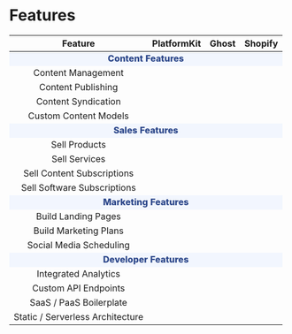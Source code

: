 # <i class="fas fa-fw fa-check-square"></i>Features

<table>
    <thead>    
        <th>Feature</th><th>PlatformKit</th><th>Ghost</th><th>Shopify</th>
    </thead>
    <tr>
        <td colspan="5" style="font-weight:800;;text-align:center;background:#f2f6fe;color:#2c478a;">Content Features</td>
    </tr>
    <tr style="text-align:center;">
        <td>Content Management</td>
         <td class="bg-green"><i class="fa fa-check icon-green "></i></td>
         <td><i class="fa fa-check  "></i></td>
         <td><i class="fa fa-check  "></i></td>         
    </tr>
    <tr style="text-align:center;">
        <td>Content Publishing</td> 
        <td class="bg-green"><i class="fa fa-check icon-green "></i></td>
        <td><i class="fa fa-check  "></i></td>
        <td><i class="fa fa-check  "></i></td>        
    </tr>
    <tr style="text-align:center;">
        <td>Content Syndication</td>
        <td class="bg-green"><i class="fa fa-check  icon-green"></i></td>
        <td><i class="fa fa-check  "></i></td>
        <td><i class="fa fa-check "></i></td>    
    <tr style="text-align:center;">
        <td>Custom Content Models</td>
        <td class="bg-green"><i class="fa fa-check  icon-green"></i></td>
        <td><i class="fa fa-times-circle "></i></td>
        <td><i class="fa fa-times-circle "></i></td>        
    </tr>    
     <tr>
        <td colspan="5" style="font-weight:800;;text-align:center;background:#f2f6fe;color:#2c478a;">Sales Features</td>
    </tr>
    <tr style="text-align:center;">
        <td>Sell Products</td>
         <td class="bg-green"><i class="fa fa-check icon-green "></i></td>
         <td><i class="fa fa-times-circle  "></i></td>
         <td><i class="fa fa-check  "></i></td>         
    </tr>
    <tr style="text-align:center;">
        <td>Sell Services</td> 
        <td class="bg-green"><i class="fa fa-check icon-green "></i></td>
        <td><i class="fa fa-times-circle  "></i></td>
        <td><i class="fa fa-check  "></i></td>        
    </tr>
    <tr style="text-align:center;">
        <td>Sell Content Subscriptions</td>
        <td class="bg-green"><i class="fa fa-check  icon-green"></i></td>
        <td><i class="fa fa-check  "></i></td>
        <td><i class="fa fa-times-circle "></i></td>
    </tr>
    <tr style="text-align:center;">
        <td>Sell Software Subscriptions</td>
        <td class="bg-green"><i class="fa fa-check  icon-green"></i></td>
        <td><i class="fa fa-times-circle "></i></td>
        <td><i class="fa fa-times-circle "></i></td>
    </tr>
     <tr>
        <td colspan="5" style="font-weight:800;;text-align:center;background:#f2f6fe;color:#2c478a;">Marketing Features</td>
    </tr>
    <tr style="text-align:center;">
        <td>Build Landing Pages</td>
        <td class="bg-green"><i class="fa fa-check icon-green "></i></td>
        <td><i class="fa fa-times-circle  "></i></td>
        <td><i class="fa fa-check  "></i></td>        
    </tr>
    <tr style="text-align:center;">
        <td>Build Marketing Plans</td> 
        <td class="bg-green"><i class="fa fa-check icon-green "></i></td>
        <td><i class="fa fa-times-circle  "></i></td>
        <td><i class="fa fa-times-circle "></i></td>
    </tr> 
    <tr style="text-align:center;">
        <td>Social Media Scheduling</td> 
        <td class="bg-green"><i class="fa fa-check icon-green "></i></td>
        <td><i class="fa fa-times-circle  "></i></td>
        <td><i class="fa fa-times-circle  "></i></td>
    </tr>   
     <tr>
        <td colspan="5" style="font-weight:800;;text-align:center;background:#f2f6fe;color:#2c478a;">Developer Features</td>
    </tr>
    <tr style="text-align:center;">
        <td>Integrated Analytics</td>
         <td class="bg-green"><i class="fa fa-check icon-green "></i></td>
         <td><i class="fa fa-check  "></i></td>
         <td><i class="fa fa-check  "></i></td>
    </tr>
    <tr style="text-align:center;">
        <td>Custom API Endpoints</td> 
        <td class="bg-green"><i class="fa fa-check icon-green "></i></td>
        <td><i class="fa fa-times-circle  "></i></td>
        <td><i class="fa fa-times-circle "></i></td>
    </tr> 
    <tr style="text-align:center;">
        <td>SaaS / PaaS Boilerplate</td>
         <td class="bg-green"><i class="fa fa-check icon-green "></i></td>
         <td><i class="fa fa-times-circle  "></i></td>
         <td><i class="fa fa-times-circle  "></i></td>
    </tr>   
    <tr style="text-align:center;">
        <td>Static / Serverless Architecture</td>
        <td class="bg-green"><i class="fa fa-check icon-green "></i></td>
        <td><i class="fa fa-times-circle  "></i></td>
        <td><i class="fa fa-times-circle  "></i></td>
    </tr>     
</table>